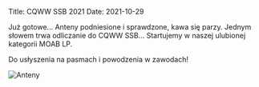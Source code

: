 Title: CQWW SSB 2021
Date: 2021-10-29

Już gotowe... Anteny podniesione i sprawdzone, kawa się parzy. Jednym słowem trwa odliczanie do CQWW SSB... Startujemy w
naszej ulubionej kategorii MOAB LP.

Do usłyszenia na pasmach i powodzenia w zawodach!

![Anteny]({attach}/posts/2021-10-29/anteny.jpg)
